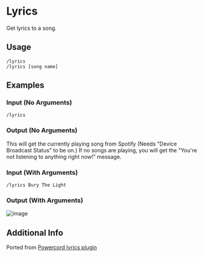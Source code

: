 # Lyrics
Get lyrics to a song.

## Usage
```
/lyrics
/lyrics [song name]
```

## Examples
### Input (No Arguments)
```
/lyrics
```

### Output (No Arguments)
This will get the currently playing song from Spotify (Needs "Device Broadcast Status" to be on.)
If no songs are playing, you will get the "You're not listening to anything right now!" message.

### Input (With Arguments)
```
/lyrics Bury The Light
```

### Output (With Arguments)
![image](/screenshots/lyrics_example.png)

## Additional Info
Ported from [Powercord lyrics plugin](https://github.com/powercord-community/lyrics)